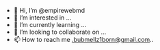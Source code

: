 - 👋 Hi, I’m @empirewebmd
- 👀 I’m interested in ...
- 🌱 I’m currently learning ...
- 💞️ I’m looking to collaborate on ...
- 📫 How to reach me .bubmellz1born@gmail.com..

<!---
empirewebmd/empirewebmd is a ✨ special ✨ repository because its `README.md` (this file) appears on your GitHub profile.
You can click the Preview link to take a look at your changes.
--->
